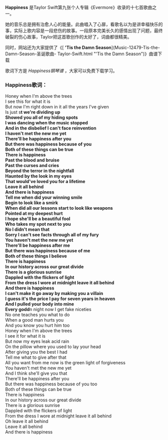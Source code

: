 

**Happiness** 是Taylor Swift第九张个人专辑《Evermore》收录的十七首歌曲之一。

她的音乐总是拥有治愈人心的能量。此曲唱入了心扉，看歌名以为是讲幸福快乐的事，实际上歌内容是一段悲伤的故事。一段原本完美长久的感情出现了问题，最终破裂的伤心故事，Taylor把这首歌创作的太好了，词曲都很精美。

同时，网站还为大家提供了《[ **'Tis the Damn Season**](Music-12479-Tis-the-Damn-Season-圣诞歌曲-
Taylor-Swift.html "'Tis the Damn Season")》曲谱下载

歌词下方是 _Happiness钢琴谱_ ，大家可以免费下载学习。

### Happiness歌词：

Honey when I'm above the trees  
I see this for what it is  
But now I'm right down in it all the years I've given  
Is just s**t we're dividing up  
Showed you all of my hiding spots  
I was dancing when the music stopped  
And in the disbelief I can't face reinvention  
I haven't met the new me yet  
There'll be happiness after you  
But there was happiness because of you  
Both of these things can be true  
There is happiness  
Past the blood and bruise  
Past the curses and cries  
Beyond the terror in the nightfall  
Haunted by the look in my eyes  
That would've loved you for a lifetime  
Leave it all behind  
And there is happiness  
Tell me when did your winning smile  
Begin to look like a smirk  
When did all our lessons start to look like weapons  
Pointed at my deepest hurt  
I hope she'll be a beautiful fool  
Who takes my spot next to you  
No I didn't mean that  
Sorry I can't see facts through all of my fury  
You haven't met the new me yet  
There'll be happiness after me  
But there was happiness because of me  
Both of these things I believe  
There is happiness  
In our history across our great divide  
There is a glorious sunrise  
Dappled with the flickers of light  
From the dress I wore at midnight leave it all behind  
And there is happiness  
I can't make it go away by making you a villain  
I guess it's the price I pay for seven years in heaven  
And I pulled your body into mine  
Every godd**n night now I get fake niceties  
No one teaches you what to do  
When a good man hurts you  
And you know you hurt him too  
Honey when I'm above the trees  
I see it for what it is  
But now my eyes leak acid rain  
On the pillow where you used to lay your head  
After giving you the best I had  
Tell me what to give after that  
All you want from me now is the green light of forgiveness  
You haven't met the new me yet  
And I think she'll give you that  
There'll be happiness after you  
But there was happiness because of you too  
Both of these things can be true  
There is happiness  
In our history across our great divide  
There is a glorious sunrise  
Dappled with the flickers of light  
From the dress I wore at midnight leave it all behind  
Oh leave it all behind  
Leave it all behind  
And there is happiness

